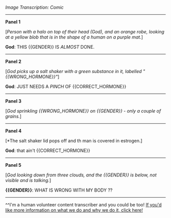 *Image Transcription: Comic*

---

**Panel 1**

[*Person with a halo on top of their head (God), and an orange robe, looking at a yellow blob that is in the shape of a human on a purple mat.*]

**God**: THIS {{GENDER}} IS *ALMOST* DONE.

---

**Panel 2**

[*God picks up a salt shaker with a green substance in it, labelled "{{WRONG_HORMONE}}"*]

**God**: JUST NEEDS A *PINCH* OF {{CORRECT_HORMONE}}

---

**Panel 3**

[*God sprinkling {{WRONG_HORMONE}} on {{GENDER}} - only a couple of grains.*]


---
**Panel 4**

[*The salt shaker lid pops off and th man is covered in estrogen.]

**God**: that ain't {{CORRECT_HORMONE}}

---

**Panel 5**

[*God looking down from three clouds, and the {{GENDER}} is below, not visible and is talking.*]

**{{GENDER}}**: WHAT IS WRONG WITH MY BODY ??

---

^^I'm&#32;a&#32;human&#32;volunteer&#32;content&#32;transcriber&#32;and&#32;you&#32;could&#32;be&#32;too!&#32;[If&#32;you'd&#32;like&#32;more&#32;information&#32;on&#32;what&#32;we&#32;do&#32;and&#32;why&#32;we&#32;do&#32;it,&#32;click&#32;here!](https://www.reddit.com/r/TranscribersOfReddit/wiki/index)
